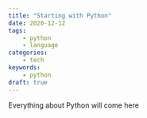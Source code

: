 ```yaml
---
title: "Starting with Python"
date: 2020-12-12
tags:
    - python
    - language
categories:
    - tech
keywords:
    - python
draft: true
---
```


Everything about Python will come here